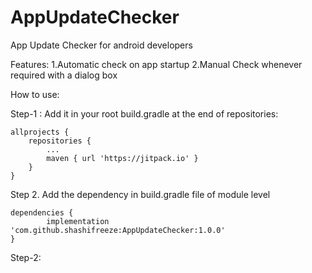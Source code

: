 # AppUpdateChecker
App Update Checker for android developers

Features:
1.Automatic check on app startup
2.Manual Check whenever required with a dialog box

How to use:

Step-1 : 
Add it in your root build.gradle at the end of repositories:

	allprojects {
		repositories {
			...
			maven { url 'https://jitpack.io' }
		}
	}
Step 2. Add the dependency in build.gradle file of module level

	dependencies {
	        implementation 'com.github.shashifreeze:AppUpdateChecker:1.0.0'
	}
  
Step-2:


